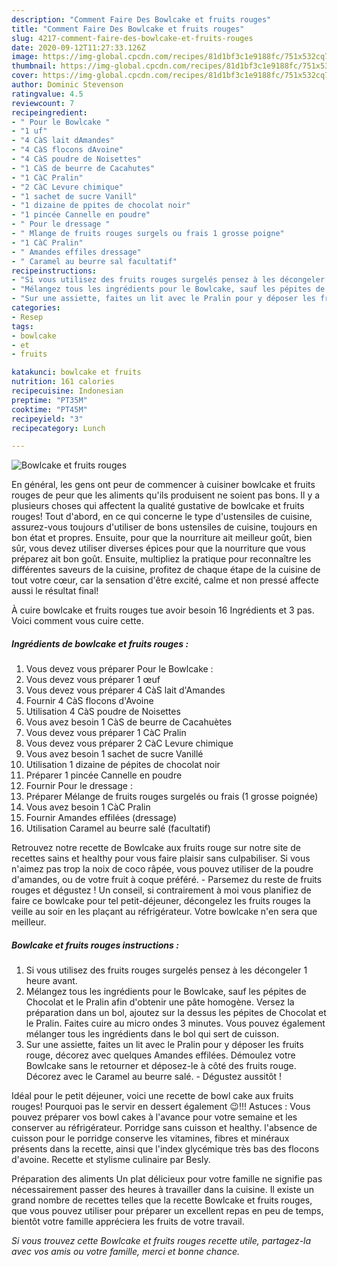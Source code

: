 ```yaml
---
description: "Comment Faire Des Bowlcake et fruits rouges"
title: "Comment Faire Des Bowlcake et fruits rouges"
slug: 4217-comment-faire-des-bowlcake-et-fruits-rouges
date: 2020-09-12T11:27:33.126Z
image: https://img-global.cpcdn.com/recipes/81d1bf3c1e9188fc/751x532cq70/bowlcake-et-fruits-rouges-photo-principale-de-la-recette.jpg
thumbnail: https://img-global.cpcdn.com/recipes/81d1bf3c1e9188fc/751x532cq70/bowlcake-et-fruits-rouges-photo-principale-de-la-recette.jpg
cover: https://img-global.cpcdn.com/recipes/81d1bf3c1e9188fc/751x532cq70/bowlcake-et-fruits-rouges-photo-principale-de-la-recette.jpg
author: Dominic Stevenson
ratingvalue: 4.5
reviewcount: 7
recipeingredient:
- " Pour le Bowlcake "
- "1 uf"
- "4 CàS lait dAmandes"
- "4 CàS flocons dAvoine"
- "4 CàS poudre de Noisettes"
- "1 CàS de beurre de Cacahutes"
- "1 CàC Pralin"
- "2 CàC Levure chimique"
- "1 sachet de sucre Vanill"
- "1 dizaine de ppites de chocolat noir"
- "1 pincée Cannelle en poudre"
- " Pour le dressage "
- " Mlange de fruits rouges surgels ou frais 1 grosse poigne"
- "1 CàC Pralin"
- " Amandes effiles dressage"
- " Caramel au beurre sal facultatif"
recipeinstructions:
- "Si vous utilisez des fruits rouges surgelés pensez à les décongeler 1 heure avant."
- "Mélangez tous les ingrédients pour le Bowlcake, sauf les pépites de Chocolat et le Pralin afin d&#39;obtenir une pâte homogène. Versez la préparation dans un bol, ajoutez sur la dessus les pépites de Chocolat et le Pralin. Faites cuire au micro ondes 3 minutes. Vous pouvez également mélanger tous les ingrédients dans le bol qui sert de cuisson."
- "Sur une assiette, faites un lit avec le Pralin pour y déposer les fruits rouge, décorez avec quelques Amandes effilées. Démoulez votre Bowlcake sans le retourner et déposez-le à côté des fruits rouge. Décorez avec le Caramel au beurre salé. Dégustez aussitôt !"
categories:
- Resep
tags:
- bowlcake
- et
- fruits

katakunci: bowlcake et fruits 
nutrition: 161 calories
recipecuisine: Indonesian
preptime: "PT35M"
cooktime: "PT45M"
recipeyield: "3"
recipecategory: Lunch

---
```



![Bowlcake et fruits rouges](https://img-global.cpcdn.com/recipes/81d1bf3c1e9188fc/751x532cq70/bowlcake-et-fruits-rouges-photo-principale-de-la-recette.jpg)

En général, les gens ont peur de commencer à cuisiner bowlcake et fruits rouges de peur que les aliments qu'ils produisent ne soient pas bons. Il y a plusieurs choses qui affectent la qualité gustative de bowlcake et fruits rouges! Tout d'abord, en ce qui concerne le type d'ustensiles de cuisine, assurez-vous toujours d'utiliser de bons ustensiles de cuisine, toujours en bon état et propres. Ensuite, pour que la nourriture ait meilleur goût, bien sûr, vous devez utiliser diverses épices pour que la nourriture que vous préparez ait bon goût. Ensuite, multipliez la pratique pour reconnaître les différentes saveurs de la cuisine, profitez de chaque étape de la cuisine de tout votre cœur, car la sensation d'être excité, calme et non pressé affecte aussi le résultat final!

<!--inarticleads1-->

À cuire bowlcake et fruits rouges tue avoir besoin 16 Ingrédients et 3 pas. Voici comment vous cuire cette.

##### Ingrédients de bowlcake et fruits rouges :

1. Vous devez vous préparer  Pour le Bowlcake :
1. Vous devez vous préparer 1 œuf
1. Vous devez vous préparer 4 CàS lait d&#39;Amandes
1. Fournir 4 CàS flocons d&#39;Avoine
1. Utilisation 4 CàS poudre de Noisettes
1. Vous avez besoin 1 CàS de beurre de Cacahuètes
1. Vous devez vous préparer 1 CàC Pralin
1. Vous devez vous préparer 2 CàC Levure chimique
1. Vous avez besoin 1 sachet de sucre Vanillé
1. Utilisation 1 dizaine de pépites de chocolat noir
1. Préparer 1 pincée Cannelle en poudre
1. Fournir  Pour le dressage :
1. Préparer  Mélange de fruits rouges surgelés ou frais (1 grosse poignée)
1. Vous avez besoin 1 CàC Pralin
1. Fournir  Amandes effilées (dressage)
1. Utilisation  Caramel au beurre salé (facultatif)


Retrouvez notre recette de Bowlcake aux fruits rouge sur notre site de recettes sains et healthy pour vous faire plaisir sans culpabiliser. Si vous n&#39;aimez pas trop la noix de coco râpée, vous pouvez utiliser de la poudre d&#39;amandes, ou de votre fruit à coque préféré. - Parsemez du reste de fruits rouges et dégustez ! Un conseil, si contrairement à moi vous planifiez de faire ce bowlcake pour tel petit-déjeuner, décongelez les fruits rouges la veille au soir en les plaçant au réfrigérateur. Votre bowlcake n&#39;en sera que meilleur. 

<!--inarticleads2-->

##### Bowlcake et fruits rouges instructions :

1. Si vous utilisez des fruits rouges surgelés pensez à les décongeler 1 heure avant.
1. Mélangez tous les ingrédients pour le Bowlcake, sauf les pépites de Chocolat et le Pralin afin d&#39;obtenir une pâte homogène. Versez la préparation dans un bol, ajoutez sur la dessus les pépites de Chocolat et le Pralin. Faites cuire au micro ondes 3 minutes. Vous pouvez également mélanger tous les ingrédients dans le bol qui sert de cuisson.
1. Sur une assiette, faites un lit avec le Pralin pour y déposer les fruits rouge, décorez avec quelques Amandes effilées. Démoulez votre Bowlcake sans le retourner et déposez-le à côté des fruits rouge. Décorez avec le Caramel au beurre salé. - Dégustez aussitôt !


Idéal pour le petit déjeuner, voici une recette de bowl cake aux fruits rouges! Pourquoi pas le servir en dessert également 😉!!! Astuces : Vous pouvez préparer vos bowl cakes à l&#39;avance pour votre semaine et les conserver au réfrigérateur. Porridge sans cuisson et healthy. l&#39;absence de cuisson pour le porridge conserve les vitamines, fibres et minéraux présents dans la recette, ainsi que l&#39;index glycémique très bas des flocons d&#39;avoine. Recette et stylisme culinaire par Besly. 

<!--inarticleads1-->

<p>
Préparation des aliments Un plat délicieux pour votre famille ne signifie pas nécessairement passer des heures à travailler dans la cuisine. Il existe un grand nombre de recettes telles que la recette Bowlcake et fruits rouges, que vous pouvez utiliser pour préparer un excellent repas en peu de temps, bientôt votre famille appréciera les fruits de votre travail.
</p>

<p>
<i>Si vous trouvez cette Bowlcake et fruits rouges recette utile, partagez-la avec vos amis ou votre famille, merci et bonne chance.</i>
</p>
